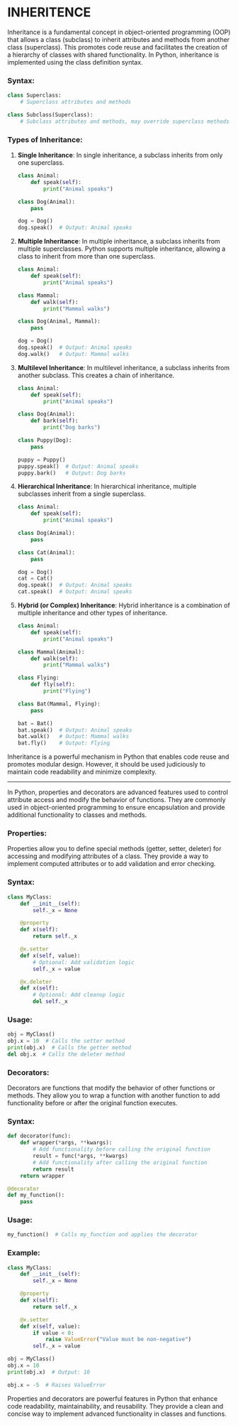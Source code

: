 
# INHERITENCE

Inheritance is a fundamental concept in object-oriented programming (OOP) that allows a class (subclass) to inherit attributes and methods from another class (superclass). This promotes code reuse and facilitates the creation of a hierarchy of classes with shared functionality. In Python, inheritance is implemented using the class definition syntax.

### Syntax:

```python
class Superclass:
    # Superclass attributes and methods

class Subclass(Superclass):
    # Subclass attributes and methods, may override superclass methods

```

### Types of Inheritance:

1. **Single Inheritance**:
In single inheritance, a subclass inherits from only one superclass.
    
    ```python
    class Animal:
        def speak(self):
            print("Animal speaks")
    
    class Dog(Animal):
        pass
    
    dog = Dog()
    dog.speak()  # Output: Animal speaks
    
    ```
    
2. **Multiple Inheritance**:
In multiple inheritance, a subclass inherits from multiple superclasses. Python supports multiple inheritance, allowing a class to inherit from more than one superclass.
    
    ```python
    class Animal:
        def speak(self):
            print("Animal speaks")
    
    class Mammal:
        def walk(self):
            print("Mammal walks")
    
    class Dog(Animal, Mammal):
        pass
    
    dog = Dog()
    dog.speak()  # Output: Animal speaks
    dog.walk()   # Output: Mammal walks
    
    ```
    
3. **Multilevel Inheritance**:
In multilevel inheritance, a subclass inherits from another subclass. This creates a chain of inheritance.
    
    ```python
    class Animal:
        def speak(self):
            print("Animal speaks")
    
    class Dog(Animal):
        def bark(self):
            print("Dog barks")
    
    class Puppy(Dog):
        pass
    
    puppy = Puppy()
    puppy.speak()  # Output: Animal speaks
    puppy.bark()   # Output: Dog barks
    
    ```
    
4. **Hierarchical Inheritance**:
In hierarchical inheritance, multiple subclasses inherit from a single superclass.
    
    ```python
    class Animal:
        def speak(self):
            print("Animal speaks")
    
    class Dog(Animal):
        pass
    
    class Cat(Animal):
        pass
    
    dog = Dog()
    cat = Cat()
    dog.speak()  # Output: Animal speaks
    cat.speak()  # Output: Animal speaks
    
    ```
    
5. **Hybrid (or Complex) Inheritance**:
Hybrid inheritance is a combination of multiple inheritance and other types of inheritance.
    
    ```python
    class Animal:
        def speak(self):
            print("Animal speaks")
    
    class Mammal(Animal):
        def walk(self):
            print("Mammal walks")
    
    class Flying:
        def fly(self):
            print("Flying")
    
    class Bat(Mammal, Flying):
        pass
    
    bat = Bat()
    bat.speak()  # Output: Animal speaks
    bat.walk()   # Output: Mammal walks
    bat.fly()    # Output: Flying
    
    ```
    

Inheritance is a powerful mechanism in Python that enables code reuse and promotes modular design. However, it should be used judiciously to maintain code readability and minimize complexity.

---

In Python, properties and decorators are advanced features used to control attribute access and modify the behavior of functions. They are commonly used in object-oriented programming to ensure encapsulation and provide additional functionality to classes and methods.

### Properties:

Properties allow you to define special methods (getter, setter, deleter) for accessing and modifying attributes of a class. They provide a way to implement computed attributes or to add validation and error checking.

### Syntax:

```python
class MyClass:
    def __init__(self):
        self._x = None

    @property
    def x(self):
        return self._x

    @x.setter
    def x(self, value):
        # Optional: Add validation logic
        self._x = value

    @x.deleter
    def x(self):
        # Optional: Add cleanup logic
        del self._x

```

### Usage:

```python
obj = MyClass()
obj.x = 10  # Calls the setter method
print(obj.x)  # Calls the getter method
del obj.x  # Calls the deleter method

```

### Decorators:

Decorators are functions that modify the behavior of other functions or methods. They allow you to wrap a function with another function to add functionality before or after the original function executes.

### Syntax:

```python
def decorator(func):
    def wrapper(*args, **kwargs):
        # Add functionality before calling the original function
        result = func(*args, **kwargs)
        # Add functionality after calling the original function
        return result
    return wrapper

@decorator
def my_function():
    pass

```

### Usage:

```python
my_function()  # Calls my_function and applies the decorator

```

### Example:

```python
class MyClass:
    def __init__(self):
        self._x = None

    @property
    def x(self):
        return self._x

    @x.setter
    def x(self, value):
        if value < 0:
            raise ValueError("Value must be non-negative")
        self._x = value

obj = MyClass()
obj.x = 10
print(obj.x)  # Output: 10

obj.x = -5  # Raises ValueError

```

Properties and decorators are powerful features in Python that enhance code readability, maintainability, and reusability. They provide a clean and concise way to implement advanced functionality in classes and functions.